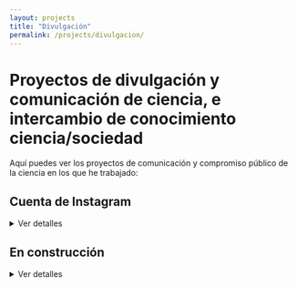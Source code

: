 ```yaml
---
layout: projects
title: "Divulgación"
permalink: /projects/divulgacion/
---
```


# Proyectos de divulgación y comunicación de ciencia, e intercambio de conocimiento ciencia/sociedad

Aquí puedes ver los proyectos de comunicación y compromiso público de la ciencia en los que he trabajado:

## **Cuenta de Instagram**
<details>
<summary>Ver detalles</summary>
<p><strong>Estado:</strong> Activo</p>
<p><strong>Palabras clave:</strong> vida investigadora; biomedicina; concienciación; sostenibilidad; causas medioambientales; equidad; género; interseccionalidad; estilo de vida; derechos de los animales; humanismo y ciencia</p>
<p><strong>Temas:</strong> Divulgación científica y concienciación social en tres idiomas (gallego, español, inglés)</p>
<p><strong>Financiación:</strong> No</p>
<p><strong>Contexto:</strong> La sociedad se enfrenta a grandes cantidades de información de diversas fuentes fácilmente manipulables, no siempre con rigor y cautela, y muchas veces polarizantes. Esto pasa a la vez que nos enfrentamos a grandes retos globales a priori no relacionados con la información, como la crisis climática, el abuso de recursos naturales, el envejecimiento y enfermedades, y las desigualdades sociales. Que voces expertas nos mostremos cercanas y usemos herramientas de comunicación populares para comunicar sobre esos temas, puede llegar a dónde la investigación y la innovación no llegan.</p>
<p><strong>Objetivo:</strong> Comunicar sobre la vida investigadora, temas de interés biomédico, y concienciación en sostenibilidad, causas medioambientales, equidad y género desde una perspectiva interseccional y global. Explorar la relación entre humanismo y ciencia.</p>
<p><strong>Métodos:</strong> Stories, posts. Centrados en texto escrito como formato de comunicación.</p>
<p><strong>Comunidad diana:</strong> Gallega, Diáspora en Reino Unido, Mi red internacional</p>
<p><strong>Impacto:</strong> Numerosos consumidores del contenido, baja participación e interacción</p>
<p><strong>Años:</strong> 2023-2025</p>
<p><strong>Contribuciones:</strong> Trabajo individual</p>
<p><strong>Legado:</strong> Contenido publicado para consulta e inspiración; Red para futuras actividades de divulgación y colaboración en estudios </p>
<p><strong>Enlaces:</strong> 
  <a href="https://www.instagram.com/albafs_hber608/" target="_blank">
    Instagram
  </a>
</p>
</details>

## **En construcción**
<details>
<summary>Ver detalles</summary>
<p><strong>Estado:</strong> Activo</p>

</details>
